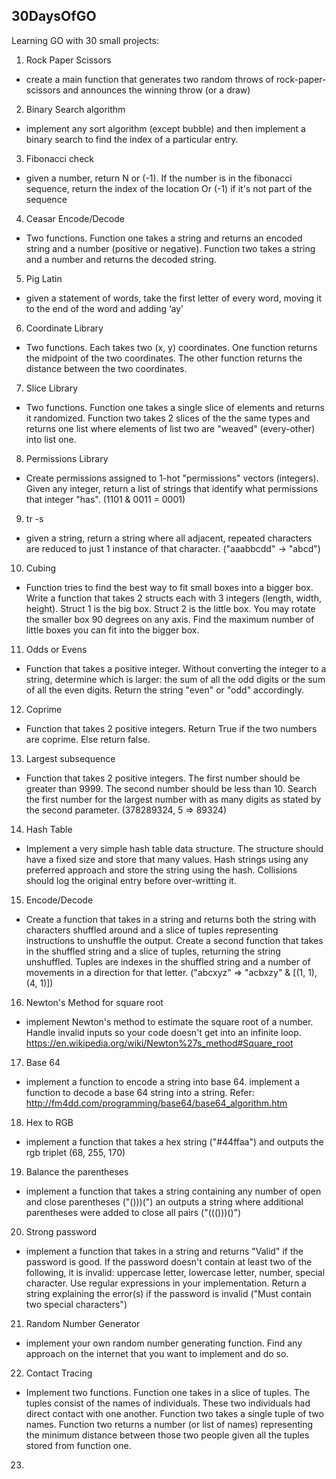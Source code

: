 ## 30DaysOfGO

Learning GO with 30 small projects:

1. Rock Paper Scissors

- create a main function that generates two random throws of rock-paper-scissors and announces the winning throw (or a draw)

2. Binary Search algorithm

- implement any sort algorithm (except bubble) and then implement a binary search to find the index of a particular entry.

3. Fibonacci check

- given a number, return N or (-1). If the number is in the fibonacci sequence, return the index of the location Or (-1) if it's not part of the sequence

4. Ceasar Encode/Decode

- Two functions. Function one takes a string and returns an encoded string and a number (positive or negative). Function two takes a string and a number and returns the decoded string.

5. Pig Latin

- given a statement of words, take the first letter of every word, moving it to the end of the word and adding ‘ay’

6. Coordinate Library

- Two functions. Each takes two (x, y) coordinates. One function returns the midpoint of the two coordinates. The other function returns the distance between the two coordinates.

7. Slice Library

- Two functions. Function one takes a single slice of elements and returns it randomized. Function two takes 2 slices of the the same types and returns one list where elements of list two are "weaved" (every-other) into list one.

8. Permissions Library

- Create permissions assigned to 1-hot "permissions" vectors (integers). Given any integer, return a list of strings that identify what permissions that integer "has". (1101 & 0011 = 0001)

9. tr -s

- given a string, return a string where all adjacent, repeated characters are reduced to just 1 instance of that character. ("aaabbcdd" -> "abcd")

10. Cubing

- Function tries to find the best way to fit small boxes into a bigger box. Write a function that takes 2 structs each with 3 integers (length, width, height). Struct 1 is the big box. Struct 2 is the little box. You may rotate the smaller box 90 degrees on any axis. Find the maximum number of little boxes you can fit into the bigger box.

11. Odds or Evens

- Function that takes a positive integer. Without converting the integer to a string, determine which is larger: the sum of all the odd digits or the sum of all the even digits. Return the string "even" or "odd" accordingly.

12. Coprime

- Function that takes 2 positive integers. Return True if the two numbers are coprime. Else return false.

13. Largest subsequence

- Function that takes 2 positive integers. The first number should be greater than 9999. The second number should be less than 10. Search the first number for the largest number with as many digits as stated by the second parameter. (378289324, 5 => 89324)

14. Hash Table

- Implement a very simple hash table data structure. The structure should have a fixed size and store that many values. Hash strings using any preferred approach and store the string using the hash. Collisions should log the original entry before over-writting it.

15. Encode/Decode

- Create a function that takes in a string and returns both the string with characters shuffled around and a slice of tuples representing instructions to unshuffle the output. Create a second function that takes in the shuffled string and a slice of tuples, returning the string unshuffled. Tuples are indexes in the shuffled string and a number of movements in a direction for that letter.
  ("abcxyz" => "acbxzy" & [(1, 1), (4, 1)])

16. Newton's Method for square root

- implement Newton's method to estimate the square root of a number. Handle invalid inputs so your code doesn't get into an infinite loop. https://en.wikipedia.org/wiki/Newton%27s_method#Square_root

17. Base 64

- implement a function to encode a string into base 64. implement a function to decode a base 64 string into a string. Refer: http://fm4dd.com/programming/base64/base64_algorithm.htm

18. Hex to RGB

- implement a function that takes a hex string ("#44ffaa") and outputs the rgb triplet (68, 255, 170)

19. Balance the parentheses

- implement a function that takes a string containing any number of open and close parentheses ("()))(") an outputs a string where additional parentheses were added to close all pairs ("((()))()")

20. Strong password

- implement a function that takes in a string and returns "Valid" if the password is good. If the password doesn't contain at least two of the following, it is invalid: uppercase letter, lowercase letter, number, special character. Use regular expressions in your implementation. Return a string explaining the error(s) if the password is invalid ("Must contain two special characters")

21. Random Number Generator

- implement your own random number generating function. Find any approach on the internet that you want to implement and do so.

22. Contact Tracing

- Implement two functions. Function one takes in a slice of tuples. The tuples consist of the names of individuals. These two individuals had direct contact with one another. Function two takes a single tuple of two names. Function two returns a number (or list of names) representing the minimum distance between those two people given all the tuples stored from function one.

23.
